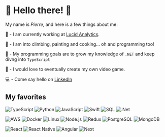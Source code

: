 # 🐛 Hello there! 🐛

My name is *Pierre*, and here is a few things about me:

🏢 - I am currently working at [Lucid Analytics](https://www.lucid-analytics.ai/).

🧗 - I am into climbing, painting and cooking... oh and programming too!

🌱 - My programming goals are to grow my knowledge of `.NET` and keep divng into `TypeScript`

🌙 - I would love to eventually create my own video game.

💻 - Come say hello on [LinkedIn](https://www.linkedin.com/feed/update/urn:li:activity:7169312694725021697/)


## My favorites

![TypeScript](https://img.shields.io/badge/-TypeScript-000?&logo=TypeScript)
![Python](https://img.shields.io/badge/-Python-000?&logo=Python)
![JavaScript](https://img.shields.io/badge/-JavaScript-000?&logo=JavaScript)
![Swift](https://img.shields.io/badge/-Swift-000?&logo=Swift)
![SQL](https://img.shields.io/badge/-SQL-000?&logo=MySQL)
![.Net](https://img.shields.io/badge/-.Net-000%3F%26logo%3Ddotnet?style=flat&logo=dotnet&color=black)


![AWS](https://img.shields.io/badge/-AWS-000?&logo=Amazon-AWS&logoColor=F90)
![Docker](https://img.shields.io/badge/-Docker-000?&logo=Docker)
![Linux](https://img.shields.io/badge/-Linux-000?&logo=Linux)
![Node.js](https://img.shields.io/badge/-Node.js-000?&logo=node.js)
![Redux](https://img.shields.io/badge/-Redux-000%3F%26logo%3DRedux?style=flat&logo=Redux&logoColor=%23764ABC&color=black)
![PostgreSQL](https://img.shields.io/badge/-postgresql-000%3F%26logo%3Dpostgresql?style=flat&logo=%234169E1&color=black)
![MongoDB](https://img.shields.io/badge/-mongodb-000%3F%26logo%3Dmongodb?style=flat&logo=mongodb&logoColor=mongodb&color=black)


![React](https://img.shields.io/badge/-React-000?&logo=React)
![React Native](https://img.shields.io/badge/-React%20Native-000%3F%26logo%3DReact%20Native?style=flat&logo=React&color=black)
![Angular](https://img.shields.io/badge/-Angular-000%3F%26logo%3DAngular?style=flat&logo=Angular&logoColor=tomato&color=black)
![Next](https://img.shields.io/badge/-Next-000%3F%26logo%3DNext?style=flat&logo=Next.js&color=black)



